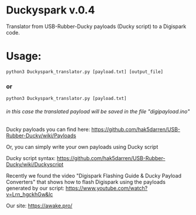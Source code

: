 # Duckyspark v.0.4

Translator from USB-Rubber-Ducky payloads (Ducky script) to a Digispark code.


# Usage:

    python3 Duckyspark_translator.py [payload.txt] [output_file]

### or

    python3 Duckyspark_translator.py [payload.txt]
###### in this case the translated payload will be saved in the file "digipayload.ino"


Ducky payloads you can find here:   https://github.com/hak5darren/USB-Rubber-Ducky/wiki/Payloads

Or, you can simply write your own payloads using Ducky script

Ducky script syntax:                https://github.com/hak5darren/USB-Rubber-Ducky/wiki/Duckyscript

Recently we found the video "Digispark Flashing Guide & Ducky Payload Converters" that shows how to flash Digispark using the payloads generated by our script:     https://www.youtube.com/watch?v=Lrn_hgckhGw&lc

Our site: https://awake.pro/
